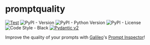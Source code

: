 # promptquality

[![Test](https://github.com/rungalileo/promptquality/actions/workflows/ci.yaml/badge.svg)](https://github.com/rungalileo/promptquality/actions/workflows/ci.yaml) ![PyPI - Version](https://img.shields.io/pypi/v/promptquality) ![PyPI - Python Version](https://img.shields.io/pypi/pyversions/promptquality) ![PyPI - License](https://img.shields.io/pypi/l/promptquality) ![Code Style - Black](https://img.shields.io/badge/code%20style-black-000000.svg) [![Pydantic v2](https://img.shields.io/endpoint?url=https://raw.githubusercontent.com/pydantic/pydantic/main/docs/badge/v2.json)](https://pydantic.dev)

Improve the quality of your prompts with [Galileo](https://www.rungalileo.io/)'s [Prompt Inspector](https://www.rungalileo.io/llm-studio/)!
